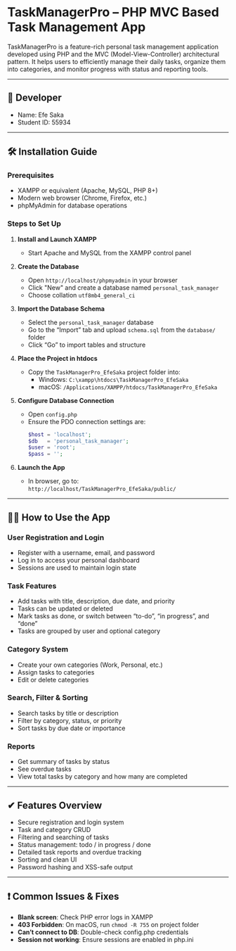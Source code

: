 # TaskManagerPro – PHP MVC Based Task Management App

TaskManagerPro is a feature-rich personal task management application developed using PHP and the MVC (Model-View-Controller) architectural pattern. It helps users to efficiently manage their daily tasks, organize them into categories, and monitor progress with status and reporting tools.

---

## 👤 Developer

- Name: Efe Saka
- Student ID: 55934

---

## 🛠 Installation Guide

### Prerequisites

- XAMPP or equivalent (Apache, MySQL, PHP 8+)
- Modern web browser (Chrome, Firefox, etc.)
- phpMyAdmin for database operations

### Steps to Set Up

1. **Install and Launch XAMPP**

   - Start Apache and MySQL from the XAMPP control panel

2. **Create the Database**

   - Open `http://localhost/phpmyadmin` in your browser
   - Click "New" and create a database named `personal_task_manager`
   - Choose collation `utf8mb4_general_ci`

3. **Import the Database Schema**

   - Select the `personal_task_manager` database
   - Go to the “Import” tab and upload `schema.sql` from the `database/` folder
   - Click “Go” to import tables and structure

4. **Place the Project in htdocs**

   - Copy the `TaskManagerPro_EfeSaka` project folder into:
     - Windows: `C:\xampp\htdocs\TaskManagerPro_EfeSaka`
     - macOS: `/Applications/XAMPP/htdocs/TaskManagerPro_EfeSaka`

5. **Configure Database Connection**

   - Open `config.php`
   - Ensure the PDO connection settings are:
     ```php
     $host = 'localhost';
     $db   = 'personal_task_manager';
     $user = 'root';
     $pass = '';
     ```

6. **Launch the App**
   - In browser, go to:  
     `http://localhost/TaskManagerPro_EfeSaka/public/`

---

## 👨‍🏫 How to Use the App

### User Registration and Login

- Register with a username, email, and password
- Log in to access your personal dashboard
- Sessions are used to maintain login state

### Task Features

- Add tasks with title, description, due date, and priority
- Tasks can be updated or deleted
- Mark tasks as done, or switch between “to-do”, “in progress”, and “done”
- Tasks are grouped by user and optional category

### Category System

- Create your own categories (Work, Personal, etc.)
- Assign tasks to categories
- Edit or delete categories

### Search, Filter & Sorting

- Search tasks by title or description
- Filter by category, status, or priority
- Sort tasks by due date or importance

### Reports

- Get summary of tasks by status
- See overdue tasks
- View total tasks by category and how many are completed

---

## ✔ Features Overview

- Secure registration and login system
- Task and category CRUD
- Filtering and searching of tasks
- Status management: todo / in progress / done
- Detailed task reports and overdue tracking
- Sorting and clean UI
- Password hashing and XSS-safe output

---

## ❗ Common Issues & Fixes

- **Blank screen**: Check PHP error logs in XAMPP
- **403 Forbidden**: On macOS, run `chmod -R 755` on project folder
- **Can’t connect to DB**: Double-check config.php credentials
- **Session not working**: Ensure sessions are enabled in php.ini
